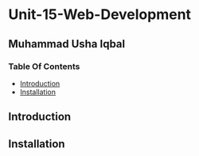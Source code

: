 # Unit-15-Web-Development
## Muhammad Usha Iqbal
### Table Of Contents
- [Introduction](#introduction)
- [Installation](#installation)


## Introduction


## Installation



